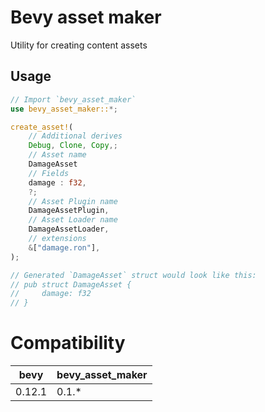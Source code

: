 # Bevy asset maker

Utility for creating content assets

## Usage

```rust
// Import `bevy_asset_maker`
use bevy_asset_maker::*;

create_asset!(
    // Additional derives
    Debug, Clone, Copy,;
    // Asset name
    DamageAsset
    // Fields
    damage : f32,
    ?;
    // Asset Plugin name
    DamageAssetPlugin,
    // Asset Loader name
    DamageAssetLoader,
    // extensions
    &["damage.ron"],
);

// Generated `DamageAsset` struct would look like this:
// pub struct DamageAsset {
//     damage: f32
// }

```


# Compatibility

| bevy   | bevy_asset_maker |
|--------|------------------|
| 0.12.1 | 0.1.*            |
